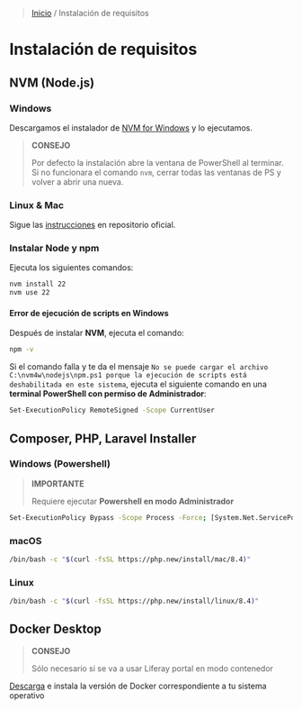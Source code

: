 > [Inicio](./) / Instalación de requisitos

# Instalación de requisitos
## NVM (Node.js)
### Windows
Descargamos el instalador de <a href="https://github.com/coreybutler/nvm-windows/releases/download/1.2.2/nvm-setup.exe" target="_blank">NVM for Windows</a> y lo ejecutamos.
> **CONSEJO**
> 
> Por defecto la instalación abre la ventana de PowerShell al terminar. Si no funcionara el comando `nvm`, cerrar todas las ventanas de PS y volver a abrir una nueva.
### Linux & Mac
Sigue las <a href="https://github.com/nvm-sh/nvm?tab=readme-ov-file#installing-and-updating" target="_blank">instrucciones</a> en repositorio oficial.

### Instalar Node y npm
Ejecuta los siguientes comandos:
```bash
nvm install 22
nvm use 22
```
#### Error de ejecución de scripts en Windows
Después de instalar **NVM**, ejecuta el comando:
```bash
npm -v
```

Si el comando falla y te da el mensaje `No se puede cargar el archivo C:\nvm4w\nodejs\npm.ps1 porque la ejecución de scripts está deshabilitada en este sistema`, ejecuta el siguiente comando en una **terminal PowerShell con permiso de Administrador**:
```bash
Set-ExecutionPolicy RemoteSigned -Scope CurrentUser 
```

## Composer, PHP, Laravel Installer
### Windows (Powershell)
> **IMPORTANTE**
> 
> Requiere ejecutar **Powershell en modo Administrador**
```bash
Set-ExecutionPolicy Bypass -Scope Process -Force; [System.Net.ServicePointManager]::SecurityProtocol = [System.Net.ServicePointManager]::SecurityProtocol -bor 3072; iex ((New-Object System.Net.WebClient).DownloadString('https://php.new/install/windows/8.4'))
```
### macOS
```bash
/bin/bash -c "$(curl -fsSL https://php.new/install/mac/8.4)"
```
### Linux
```bash
/bin/bash -c "$(curl -fsSL https://php.new/install/linux/8.4)"
```
## Docker Desktop
> **CONSEJO**
>
> Sólo necesario si se va a usar Liferay portal en modo contenedor

<a href="https://www.docker.com/products/docker-desktop/" target="_blank">Descarga</a> e instala la versión de Docker correspondiente a tu sistema operativo

